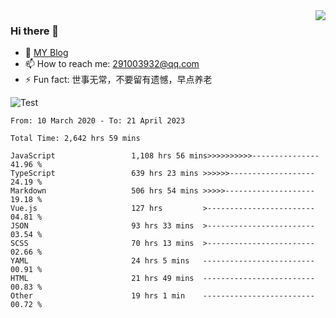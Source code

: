 <img align='right' src='https://github-readme-stats.vercel.app/api?username=niaogege&show_icons=true&theme=radical'/>

### Hi there 👋

- 🌱 [MY Blog](https://bythewayer.com/)
- 📫 How to reach me: 291003932@qq.com
- ⚡ Fun fact:  世事无常，不要留有遗憾，早点养老

![Test](https://github-readme-stats.vercel.app/api/top-langs/?username=niaogege&layout=compact)

<!--START_SECTION:waka-->

```text
From: 10 March 2020 - To: 21 April 2023

Total Time: 2,642 hrs 59 mins

JavaScript                 1,108 hrs 56 mins>>>>>>>>>>---------------   41.96 %
TypeScript                 639 hrs 23 mins >>>>>>-------------------   24.19 %
Markdown                   506 hrs 54 mins >>>>>--------------------   19.18 %
Vue.js                     127 hrs         >------------------------   04.81 %
JSON                       93 hrs 33 mins  >------------------------   03.54 %
SCSS                       70 hrs 13 mins  >------------------------   02.66 %
YAML                       24 hrs 5 mins   -------------------------   00.91 %
HTML                       21 hrs 49 mins  -------------------------   00.83 %
Other                      19 hrs 1 min    -------------------------   00.72 %
```

<!--END_SECTION:waka-->
